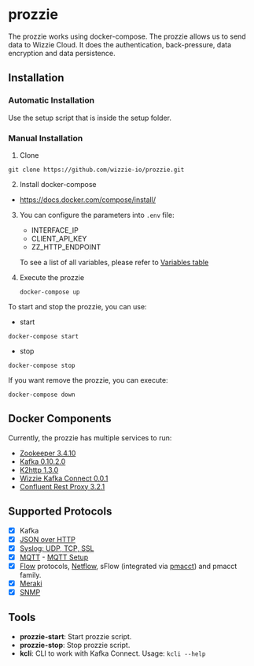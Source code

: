# prozzie

The prozzie works using docker-compose. The prozzie allows us to send data to Wizzie Cloud. It does the authentication, back-pressure, data encryption and data persistence.

## Installation

### Automatic Installation

Use the setup script that is inside the setup folder.

### Manual Installation

1. Clone

  ```
  git clone https://github.com/wizzie-io/prozzie.git
  ```

2. Install docker-compose

  * https://docs.docker.com/compose/install/

3. You can configure the parameters into `.env` file:
    * INTERFACE_IP
    * CLIENT_API_KEY
    * ZZ_HTTP_ENDPOINT

    To see a list of all variables, please refer to
    [Variables table](VARIABLES.md)

4. Execute the prozzie

   ```
   docker-compose up
   ```

To start and stop the prozzie, you can use:

  * start

  ```
  docker-compose start
  ```

  * stop

  ```
  docker-compose stop
  ```

If you want remove the prozzie, you can execute:

   ```
   docker-compose down
   ```

## Docker Components

Currently, the prozzie has multiple services to run:

 - [Zookeeper 3.4.10](https://hub.docker.com/_/zookeeper/)
 - [Kafka 0.10.2.0](https://hub.docker.com/r/wurstmeister/kafka/)
 - [K2http 1.3.0](https://github.com/wizzie-io/k2http)
 - [Wizzie Kafka Connect 0.0.1](https://github.com/wizzie-io/kafka-connect-docker)
 - [Confluent Rest Proxy 3.2.1](https://github.com/wizzie-io/prozzie/tree/master/dockers/confluent-rest-proxy/)

## Supported Protocols

- [x] Kafka
- [x] [JSON over HTTP](https://github.com/wizzie-io/n2kafka/blob/master/src/decoder/zz_http2k/README.md)
- [x] [Syslog: UDP, TCP, SSL](https://github.com/jcustenborder/kafka-connect-syslog)
- [x] [MQTT](https://github.com/wizzie-io/kafka-connect-mqtt.git) - [MQTT Setup](https://github.com/wizzie-io/prozzie/docs/MQTT.md)
- [x] [Flow](docs/flow.md) protocols,
      [Netflow](https://github.com/wizzie-io/f2k), sFlow (integrated via
      [pmacct](http://www.pmacct.net/)) and pmacct family.
- [x] [Meraki](docs/meraki.md)
- [x] [SNMP](docs/snmp.md)

## Tools
 * **prozzie-start**: Start prozzie script.
 * **prozzie-stop**: Stop prozzie script.
 * **kcli**: CLI to work with Kafka Connect. Usage: `kcli --help`

